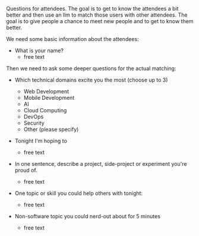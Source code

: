 Questions for attendees. The goal is to get to know the attendees a bit better and then use an llm to match those users with other attendees. The goal is to give people a chance to meet new people and to get to know them better.

We need some basic information about the attendees:

- What is your name?
  - free text

Then we need to ask some deeper questions for the actual matching:

- Which technical domains excite you the most (choose up to 3)
  - Web Development
  - Mobile Development
  - AI
  - Cloud Computing
  - DevOps
  - Security
  - Other (please specify)

- Tonight I'm hoping to
  - free text

- In one sentence, describe a project, side-project or experiment you're proud of.
  - free text

- One topic or skill you could help others with tonight:
  - free text

- Non-software topic you could nerd-out about for 5 minutes
  - free text
